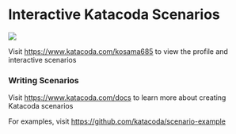 # Interactive Katacoda Scenarios

[![](http://shields.katacoda.com/katacoda/kosama685/count.svg)](https://www.katacoda.com/kosama685 "Get your profile on Katacoda.com")

Visit https://www.katacoda.com/kosama685 to view the profile and interactive scenarios

### Writing Scenarios
Visit https://www.katacoda.com/docs to learn more about creating Katacoda scenarios

For examples, visit https://github.com/katacoda/scenario-example
